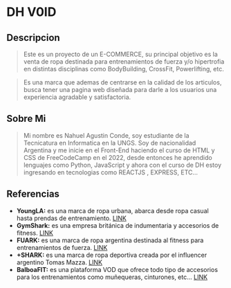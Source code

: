 # DH V0ID

## Descripcion
> Este es un proyecto de un E-COMMERCE, su principal objetivo es la venta de ropa destinada para entrenamientos de fuerza y/o hipertrofia en distintas disciplinas como BodyBuilding, CrossFit, Powerlifting, etc.

> Es una marca que ademas de centrarse en la calidad de los articulos, busca tener una pagina web diseñada para darle a los usuarios una experiencia agradable y satisfactoria.

## Sobre Mi
> Mi nombre es Nahuel Agustin Conde, soy estudiante de la Tecnicatura en Informatica en la UNGS. Soy de nacionalidad Argentina y me inicie en el Front-End haciendo el curso de HTML y CSS de FreeCodeCamp en el 2022, desde entonces he aprendido lenguajes como Python, JavaScript y ahora con el curso de DH estoy ingresando en tecnologias como REACTJS , EXPRESS, ETC...

## Referencias
- **YoungLA:** es una marca de ropa urbana, abarca desde ropa casual hasta prendas de entrenamiento. [LINK](https://www.youngla.com)
- **GymShark:** es una empresa británica de indumentaria y accesorios de fitness. [LINK](https://row.gymshark.com)
- **FUARK:** es una marca de ropa argentina destinada al fitness para entrenamientos de fuerza. [LINK](https://www.fuark.com.ar)
- **+SHARK:** es una marca de ropa deportiva creada por el influencer argentino Tomas Mazza. [LINK](https://www.tiendashark.com.ar)
- **BalboaFIT:** es una plataforma VOD que ofrece todo tipo de accesorios para los entrenamientos como muñequeras, cinturones, etc... [LINK](https://www.balboafit.com)
